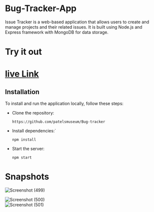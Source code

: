 # Bug-Tracker-App
Issue Tracker is a web-based application that allows users to create and manage projects and their related issues. It is built using Node.js and Express framework with MongoDB for data storage.


# Try it out 
# [live Link](https://issue-tracker-mkql.onrender.com/)


## Installation
To install and run the application locally, follow these steps:

- Clone the repository:

    `https://github.com/patelsmuseum/Bug-tracker`

- Install dependencies:`
    ```
    npm install
    ```
 - Start the server:
 
    `npm start`

# Snapshots

![Screenshot (499)](https://github.com/patelsmuseum/Bug-tracker/assets/109903063/df124cf8-e64c-41e4-8f89-726347584632)
<br>

![Screenshot (500)](https://github.com/patelsmuseum/Bug-tracker/assets/109903063/2f5922d9-e514-4806-ba30-0f607cf14224)
<br>
![Screenshot (501)](https://github.com/patelsmuseum/Bug-tracker/assets/109903063/1858e5dc-6a75-495f-87ab-527f0a7c3b7b)


